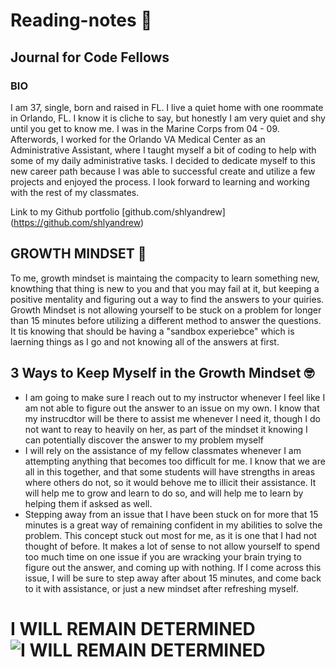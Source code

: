 # Reading-notes :book: 
## Journal for Code Fellows
### BIO
I am 37, single, born and raised in FL. I live a quiet home with one roommate in Orlando, FL. I know it is cliche to say, but honestly I am very quiet and shy until you get to know me. I was in the Marine Corps from 04 - 09. Afterwords, I worked for the Orlando VA Medical Center as an Administrative Assistant, where I taught myself a bit of coding to help with some of my daily administrative tasks. I decided to dedicate myself to this new career path because I was able to successful create and utilize a few projects and enjoyed the process. I look forward to learning and working with the rest of my classmates.

Link to my Github portfolio [github.com/shlyandrew] (https://github.com/shlyandrew)

## GROWTH MINDSET :thinking:

To me, growth mindset is maintaing the compacity to learn something new, knowthing that thing is new to you and that you may fail at it, but keeping a positive mentality and figuring out a way to find the answers to your quiries. Growth Mindset is not allowing yourself to be stuck on a problem for longer than 15 minutes before utilizing a different method to answer the questions. It tis knowing that  should be having a "sandbox experiebce" which is laerning things as I go and not knowing all of the answers at first.

## 3 Ways to Keep Myself in the Growth Mindset :nerd_face:

* I am going to make sure I reach out to my instructor whenever I feel like I am not able to figure out the answer to an issue on my own. I know that my instrucdtor will be there to assist me whenever I need it, though I do not want to reay to heavily on her, as part of the mindset it knowing I can potentially discover the answer to my problem myself
* I will rely on the assistance of my fellow classmates whenever I am attempting anything that becomes too difficult for me. I know that we are all in this together, and that some students will have strengths in areas where others do not, so it would behove me to illicit their assistance. It will help me to grow and learn to do so, and will help me to learn by helping them if asksed as well. 
* Stepping away from an issue that I have been stuck on for more that 15 minutes is a great way of remaining confident in my abilities to solve the problem. This concept stuck out most for me, as it is one that I had not thought of before. It makes a lot of sense to not allow yourself to spend too much time on one issue if you are wracking your brain trying to figure out the answer, and coming up with nothing. If I come across this issue, I will be sure to step away after about 15 minutes, and come back to it with assistance, or just a new mindset after refreshing myself.

# I WILL REMAIN DETERMINED ![I WILL REMAIN DETERMINED](https://encrypted-tbn0.gstatic.com/images?q=tbn:ANd9GcQemN3OptwvsEwbzXDRsBrf6hWxylxJ2_99EQ&usqp=CAU)
